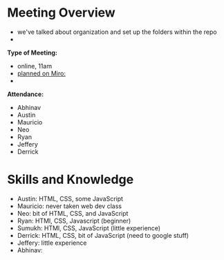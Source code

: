 # Meeting Overview
- we've talked about organization and set up the folders within the repo
- 
**Type of Meeting:**
- online, 11am
- [planned on Miro:](https://miro.com/app/board/uXjVKR5LBGo=/)
- 
**Attendance:**
- Abhinav
- Austin
- Mauricio
- Neo
- Ryan
- Jeffery
- Derrick

# Skills and Knowledge
- Austin: HTML, CSS, some JavaScript
- Mauricio: never taken web dev class
- Neo: bit of HTML, CSS, and JavaScript
- Ryan: HTMl, CSS, Javascript (beginner)
- Sumukh: HTMl, CSS, JavaScript (little experience)
- Derrick: HTML, CSS, bit of JavaScript (need to google stuff)
- Jeffery: little experience
- Abhinav: 
